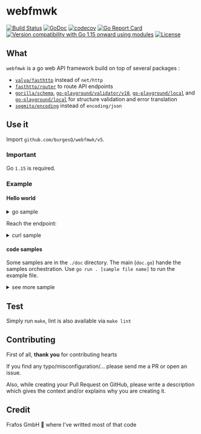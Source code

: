 # webfmwk

[![Build Status][11]][1]
[![GoDoc][12]][2]
[![codecov][13]][3]
[![Go Report Card][14]][4]
[![Version compatibility with Go 1.15 onward using modules][15]][5]
[![License][16]][6]

[1]:https://github.com/burgesQ/webfmwk/actions?query=workflow%3AGoTest
[2]:http://godoc.org/github.com/burgesQ/webfmwk/
[3]:https://codecov.io/gh/burgesQ/webfmwk
[4]:https://goreportcard.com/report/github.com/burgesQ/webfmwk
[5]:https://github.com/burgesQ/webfmwk#run
[6]:https://raw.githubusercontent.com/burgesQ/webfmwk/master/LICENSE

[11]:https://github.com/burgesQ/webfmwk/workflows/GoTest/badge.svg
[12]:https://godoc.org/github.com/burgesQ/webfmwk/v5?status.svg
[13]:https://codecov.io/gh/burgesQ/webfmwk/branch/master/graph/badge.svg
[14]:https://goreportcard.com/badge/github.com/burgesQ/webfmwk
[15]:https://img.shields.io/badge/compatible%20with-go1.15+-5272b4.svg
[16]:http://img.shields.io/badge/license-mit-blue.svg

## What

`webfmwk` is a go web API framework build on top of several packages :
- [`valya/fasthttp`][21] instead of `net/http`
- [`fasthttp/router`][22] to route API endpoints
-  [`gorilla/schema`][23], [`go-playground/validator/v10`][24],
[`go-playground/local`][25] and [`go-playground/local`][26] for
structure validation and error translation
- [`segmito/encoding`][27] instead of `encoding/json`


[21]:github.com/valyala/fasthttp
[22]:github.com/fasthttp/router
[23]:github.com/gorilla/schema
[24]:gopkg.in/go-playground/validator.v10
[25]:gopkg.in/go-playground/universal-translator
[26]:gopkg.in/go-playground/local
[27]:github.com/segmentio/encoding

## Use it

Import `github.com/burgesQ/webfmwk/v5`.

### Important

Go `1.15` is required.

### Example

#### Hello world

<details><summary>go sample</summary>
<p>

```go
package main

import (
    "net/http"

    "github.com/burgesQ/webfmwk/v5"
)

// curl -X GET 127.0.0.1:4242/hello
// { "message": "hello world" }
func main() {
    var s = webfmwk.InitServer()

    s.GET("/hello", func(c webfmwk.Context) error {
        c.JSONBlob(http.StatusOK, []byte(`{ "message": "hello world" }`))
    })

    // ctrl+c is handled internaly
    defer s.WaitAndStop()

    s.Start(":4242")
}
```
</p>
</details>

Reach the endpoint:

<details><summary>curl sample</summary>
<p>

```bash
$ curl -i 'http://localhost:4242/hello'
HTTP/1.1 200 OK
Accept: application/json; charset=UTF-8
Content-Type: application/json; charset=UTF-8
Produce: application/json; charset=UTF-8
Date: Mon, 18 May 2020 07:45:31 GMT
Content-Length: 25

{"message":"hello world"}%
```

</p>
</details>

#### code samples

Some samples are in the `./doc` directory. The main (`doc.go`) hande the samples
orchestration. Use `go run . [sample file name]` to run the example file.

<details><summary>see more sample</summary>
<p>

```bash
$ cd doc
$ go run . panic_to_error
. panic_to_error
running panic_to_error (use panic to handle some error case)
- DBG  :    -- crtl-c support enabled
- DBG  :    -- handlers loaded
- DBG  : exit handler: starting
- DBG  : http server :4242: starting
- DBG  : [+] server 1 (:4242)
- DBG  : [+] new connection
+ INFO : [+] (f2124b89-414b-4361-96ec-5f227c0e3369) : [GET]/panic
+ INFO : [-] (f2124b89-414b-4361-96ec-5f227c0e3369) : [422](27)
- DBG  : [-] (f2124b89-414b-4361-96ec-5f227c0e3369) : >{"error":"user not logged"}<
```


| what                                         | **filename**        |
| :-                                           | :-                  |
| return hello world                           | `hello_world.go`    |
| fetch value from url                         | `url_param.go`      |
| fetch query param value                      | `query_param.go`    |
| post content handling                        | `post_content.go`   |
| register mutliple endpoints                  | `routes.go`         |
| overload the framework context               | `custom_context.go` |
| register extra hanlders / middleware         | `handlers.go`       |
| generate and expose a swagger doc            | `swagger.go`        |
| start the server in https                    | `tls.go`            |
| attach worker to the server pool             | `custom_worker.go`  |
| add an ID per requrest (ease logging for ex) | `request_id.go`     |
| panic to return an http error                | `panic_to_error.go` |

</p>
</details>

## Test

Simply run `make`, lint is also available via `make lint`

## Contributing

First of all, **thank you** for contributing hearts

If you find any typo/misconfiguration/... please send me a PR or open an issue.

Also, while creating your Pull Request on GitHub, please write a description
which gives the context and/or explains why you are creating it.

## Credit

Frafos GmbH :tada: where I've writted most of that code
